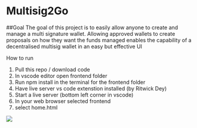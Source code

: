 # Multisig2Go

##Goal
The goal of this project is to easily allow anyone to create and manage a multi signature wallet. Allowing approved wallets to create proposals on how they want the funds managed enables the capability of a decentralised multisig wallet in an easy but effective UI 

How to run
1) Pull this repo / download code
2) In vscode editor open frontend folder
3) Run npm install in the terminal for the frontend folder
4) Have live server vs code extenstion installed (by Ritwick Dey)
5) Start a live server (bottom left corner in vscode)
6) In your web browser selected frontend
7) select home.html

<img src="https://i.imgur.com/LONnbgY.png">
